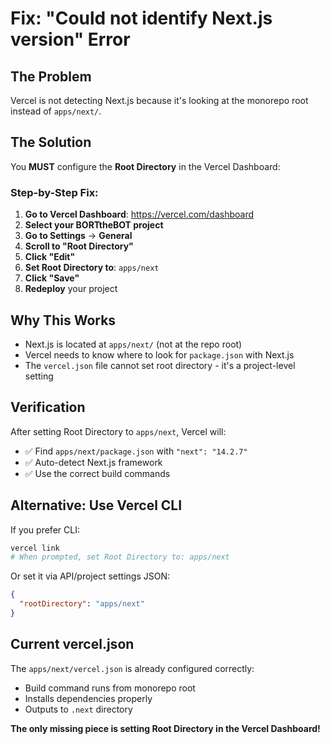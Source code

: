 # Fix: "Could not identify Next.js version" Error

## The Problem

Vercel is not detecting Next.js because it's looking at the monorepo root instead of `apps/next/`.

## The Solution

You **MUST** configure the **Root Directory** in the Vercel Dashboard:

### Step-by-Step Fix:

1. **Go to Vercel Dashboard**: https://vercel.com/dashboard
2. **Select your BORTtheBOT project**
3. **Go to Settings** → **General**
4. **Scroll to "Root Directory"**
5. **Click "Edit"**
6. **Set Root Directory to**: `apps/next`
7. **Click "Save"**
8. **Redeploy** your project

## Why This Works

- Next.js is located at `apps/next/` (not at the repo root)
- Vercel needs to know where to look for `package.json` with Next.js
- The `vercel.json` file cannot set root directory - it's a project-level setting

## Verification

After setting Root Directory to `apps/next`, Vercel will:
- ✅ Find `apps/next/package.json` with `"next": "14.2.7"`
- ✅ Auto-detect Next.js framework
- ✅ Use the correct build commands

## Alternative: Use Vercel CLI

If you prefer CLI:

```bash
vercel link
# When prompted, set Root Directory to: apps/next
```

Or set it via API/project settings JSON:

```json
{
  "rootDirectory": "apps/next"
}
```

## Current vercel.json

The `apps/next/vercel.json` is already configured correctly:
- Build command runs from monorepo root
- Installs dependencies properly
- Outputs to `.next` directory

**The only missing piece is setting Root Directory in the Vercel Dashboard!**

